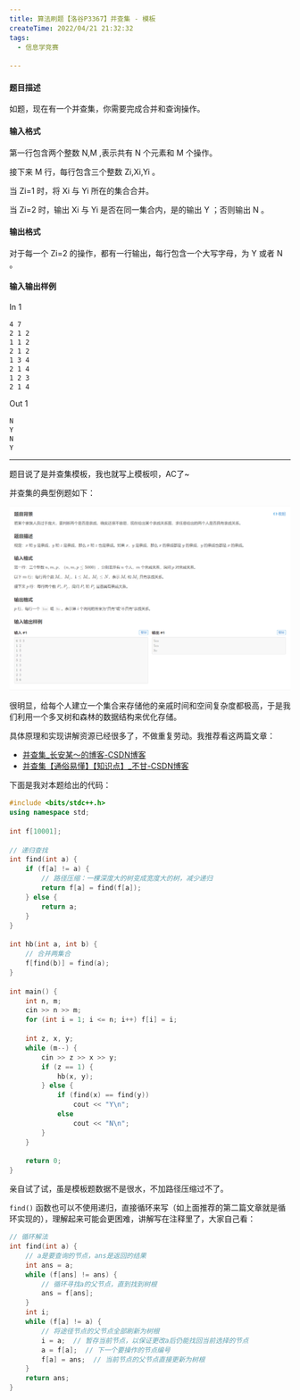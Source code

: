 ```yaml
---
title: 算法刷题【洛谷P3367】并查集 - 模板
createTime: 2022/04/21 21:32:32
tags:
  - 信息学竞赛

---
```


#### 题目描述

如题，现在有一个并查集，你需要完成合并和查询操作。

#### 输入格式

第一行包含两个整数 N,M ,表示共有 N 个元素和 M 个操作。

接下来 M 行，每行包含三个整数 Zi,Xi,Yi 。

当 Zi=1 时，将 Xi 与 Yi 所在的集合合并。

当 Zi=2 时，输出 Xi 与 Yi 是否在同一集合内，是的输出 Y ；否则输出 N 。

#### 输出格式

对于每一个 Zi=2 的操作，都有一行输出，每行包含一个大写字母，为 Y 或者 N 。

#### 输入输出样例

In 1

```text
4 7
2 1 2
1 1 2
2 1 2
1 3 4
2 1 4
1 2 3
2 1 4
```

Out 1

```text
N
Y
N
Y

```

---

题目说了是并查集模板，我也就写上模板呗，AC了~

并查集的典型例题如下：

![](../images/e48c6a8f5d0717dc737fdd44ad54b7fd.png)

很明显，给每个人建立一个集合来存储他的亲戚时间和空间复杂度都极高，于是我们利用一个多叉树和森林的数据结构来优化存储。

具体原理和实现讲解资源已经很多了，不做重复劳动。我推荐看这两篇文章：

- [并查集_长安某～的博客-CSDN博客](https://blog.csdn.net/weixin_44816732/article/details/112489321)
- [并查集【通俗易懂】【知识点】_不甘-CSDN博客](https://blog.csdn.net/tingtingyuan/article/details/81697698)

下面是我对本题给出的代码：

```cpp
#include <bits/stdc++.h>
using namespace std;

int f[10001];

// 递归查找
int find(int a) {
    if (f[a] != a) {
        // 路径压缩：一棵深度大的树变成宽度大的树，减少递归
        return f[a] = find(f[a]);
    } else {
        return a;
    }
}

int hb(int a, int b) {
    // 合并两集合
    f[find(b)] = find(a);
}

int main() {
    int n, m;
    cin >> n >> m;
    for (int i = 1; i <= n; i++) f[i] = i;

    int z, x, y;
    while (m--) {
        cin >> z >> x >> y;
        if (z == 1) {
            hb(x, y);
        } else {
            if (find(x) == find(y))
                cout << "Y\n";
            else
                cout << "N\n";
        }
    }

    return 0;
}
```

亲自试了试，虽是模板题数据不是很水，不加路径压缩过不了。

`find()` 函数也可以不使用递归，直接循环来写（如上面推荐的第二篇文章就是循环实现的），理解起来可能会更困难，讲解写在注释里了，大家自己看：

```cpp
// 循环解法
int find(int a) {
    // a是要查询的节点，ans是返回的结果
    int ans = a;
    while (f[ans] != ans) {
        // 循环寻找a的父节点，直到找到树根
        ans = f[ans];
    }
    int i;
    while (f[a] != a) {
        // 将途径节点的父节点全部刷新为树根
        i = a;  // 暂存当前节点，以保证更改a后仍能找回当前选择的节点
        a = f[a];  // 下一个要操作的节点编号
        f[a] = ans;  // 当前节点的父节点直接更新为树根
    }
    return ans;
}
```
